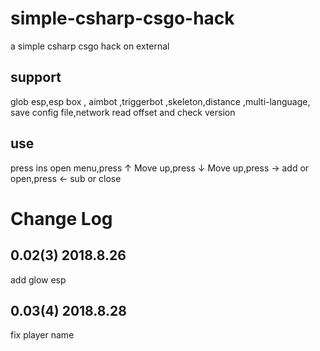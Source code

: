 # simple-csharp-csgo-hack
a simple csharp csgo hack on external
## support
glob esp,esp box , aimbot ,triggerbot ,skeleton,distance ,multi-language, save config file,network read offset and check version  
## use
press ins open menu,press ↑ Move up,press ↓ Move up,press → add or open,press ← sub or close
# Change Log
## 0.02(3) 2018.8.26
add glow esp
## 0.03(4) 2018.8.28
fix player name
